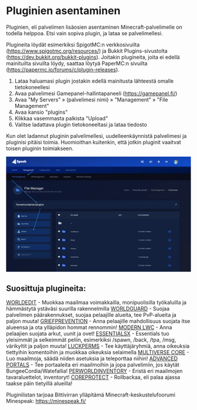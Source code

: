 # Pluginien asentaminen
Pluginien, eli palvelimen lisäosien asentaminen Minecraft-palvelimelle on todella helppoa. Etsi vain sopiva plugin, ja lataa se palvelimellesi.

Plugineita löydät esimerkiksi SpigotMC:n verkkosivuilta (https://www.spigotmc.org/resources/) ja Bukkit Plugins-sivustolta (https://dev.bukkit.org/bukkit-plugins). Joitakin plugineita, joita ei edellä mainituilta sivuilta löydy, saattaa löytyä PaperMC:n sivuilta (https://papermc.io/forums/c/plugin-releases).

1. Lataa haluamasi plugin jostakin edellä mainitusta lähteestä omalle tietokoneellesi
2. Avaa palvelimesi Gamepanel-hallintapaneeli (https://gamepanel.fi/)
3. Avaa "My Servers" » (palvelimesi nimi) » "Management" » "File Management"
4. Avaa kansio "plugins"
5. Klikkaa vasemmasta palkista "Upload"
5. Valitse ladattava plugin tietokoneeltasi ja lataa tiedosto

Kun olet ladannut pluginin palvelimellesi, uudelleenkäynnistä palvelimesi ja pluginisi pitäisi toimia. Huomioithan kuitenkin, että jotkin pluginit vaaitvat toisen pluginin toimiakseen.

![](/assets/docs/img/crisp/image_1igfrm1.webp)

## Suosittuja plugineita:​
[WORLDEDIT](https://dev.bukkit.org/projects/worldedit) - Muokkaa maailmaa voimakkailla, monipuolisilla työkaluilla ja hämmästytä ystäväsi suurilla rakennelmilla
[WORLDGUARD](https://dev.bukkit.org/projects/worldguard) - Suojaa palvelimen päärakennukset, suojaa pelaajille alueita, tee PvP-alueita ja paljon muuta!
[GRIEFPREVENTION](https://www.spigotmc.org/resources/griefprevention.1884/) - Anna pelaajille mahdollisuus suojata itse alueensa ja ota ylläpidon hommat rennommin!
[MODERN LWC](https://www.spigotmc.org/resources/modern-lwc-continuation-of-lwc.2162/) - Anna pelaajien suojata arkut, uunit ja ovet!
[ESSENTIALSX](https://www.spigotmc.org/resources/essentialsx.9089/) - Essentials tuo yleisimmät ja selkeimmät peliin, esimerkiksi /spawn, /back, /tpa, /msg, värikyltit ja paljon muuta!
[LUCKPERMS](https://www.spigotmc.org/resources/luckperms-an-advanced-permissions-plugin.28140/) - Tee käyttäjäryhmiä, anna oikeuksia tiettyihin komentoihin ja muokkaa oikeuksia selaimella
[MULTIVERSE CORE](https://www.spigotmc.org/resources/multiverse-core.390/) - Luo maailmoja, säädä niiden asetuksia ja teleporttaa niihin!
[ADVANCED PORTALS](https://www.spigotmc.org/resources/advanced-portals.14356/) - Tee portaaleita eri maailmoihin ja jopa palvelimiin, jos käytät BungeeCordia/Watefallia!
[PERWORLDINVENTORY](https://www.spigotmc.org/resources/per-world-inventory.4482/) - Eristä eri maailmojen tavaraluettelot, inventoryt!
[COREPROTECT](https://www.spigotmc.org/resources/coreprotect.8631/) - Rollbackaa, eli palaa ajassa taakse päin tietyillä alueilla!

Pluginilistan tarjoaa Bittivirran ylläpitämä Minecraft-keskustelufoorumi Minespeak: https://minespeak.fi/